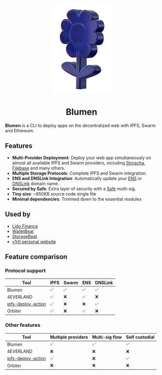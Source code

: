 <div align="center">
  <img src="/logo.png" width="200" />
  <h1>Blumen</h1>
</div>

**Blumen** is a CLI to deploy apps on the decentralized web with IPFS, Swarm and
Ethereum.

## Features

- **Multi-Provider Deployment**: Deploy your web app simultaneously on almost all available IPFS and Swarm providers, including [Storacha](https://storacha.network),
  [Filebase](https://filebase.com) and many others.
- **Multiple Storage Protocols**: Complete IPFS and Swarm integration.
- **ENS and DNSLink Integration**: Automatically update your [ENS](https://ens.domains) or [DNSLink](https://dnslink.dev) domain name.
- **Secured by Safe**: Extra layer of security with a [Safe](https://safe.global) multi-sig.
- **Tiny size**: ~850KB source code single file
- **Minimal dependencies**: Trimmed down to the essential modules

## Used by

- [Lido Finance](https://bafybeiecvujvs74xvxgpwctmbfkcucazyaudmwuiw4wfv6ys7uio7o376u.ipfs.inbrowser.link)
- [WalletBeat](https://beta.walletbeat.eth.limo)
- [StorageBeat](https://storagebeat.eth.limo)
- [v1rtl personal website](https://v1rtl.eth.limo)

## Feature comparison

### Protocol support

| Tool | IPFS | Swarm | ENS | DNSLink |
| --- | --- | --- | --- | --- |
| Blumen | ✅ | ✅ | ✅ | ✅ |
| 4EVERLAND | ✅ | ❌ | ✅ | ❌ |
| [ipfs-deploy-action](https://github.com/ipshipyard/ipfs-deploy-action) | ✅ | ❌ | ❌ | ✅ |
| Orbiter | ✅ | ❌ | ✅ | ❌ |

### Other features

| Tool | Multiple providers | Multi-sig flow | Self custodial |
| --- | --- | --- | --- |
| Blumen | ✅ | ✅ | ✅ |
| 4EVERLAND | ❌ | ❌ | ❌ |
| [ipfs-deploy-action](https://github.com/ipshipyard/ipfs-deploy-action) | ✅ | ❌ | ✅ |
| Orbiter | ❌ | ❌ | ❌ |